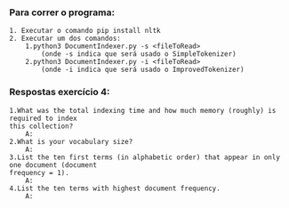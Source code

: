 ### Para correr o programa:

    1. Executar o comando pip install nltk
    2. Executar um dos comandos: 
        1.python3 DocumentIndexer.py -s <fileToRead>
            (onde -s indica que será usado o SimpleTokenizer) 
        2.python3 DocumentIndexer.py -i <fileToRead> 
            (onde -i indica que será usado o ImprovedTokenizer)

### Respostas exercício 4:

    1.What was the total indexing time and how much memory (roughly) is required to index
    this collection?
        A:
    2.What is your vocabulary size?
        A:
    3.List the ten first terms (in alphabetic order) that appear in only one document (document
    frequency = 1).
        A:
    4.List the ten terms with highest document frequency.
        A:
